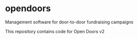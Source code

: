 opendoors
=========

Management software for door-to-door fundraising campaigns

This repository contains code for Open Doors v2
